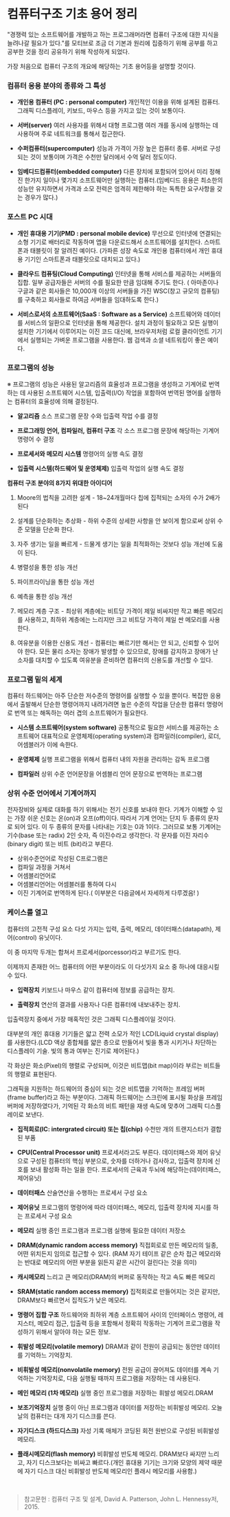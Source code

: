 # 컴퓨터구조 기초 용어 정리

"경쟁력 있는 소프트웨어를 개발하고 하는 프로그래머라면 컴퓨터 구조에 대한 지식을 늘려나갈 필요가 있다."를 모티브로 조금 더 기본과 원리에 집중하기 위해 공부를 하고 공부한 것을 정리 공유하기 위해 작성하게 되었다.  

가장 처음으로 컴퓨터 구조의 개요에 해당하는 기초 용어등을 설명할 것이다.  

### 컴퓨터 응용 분야의 종류와 그 특성

- **개인용 컴퓨터 (PC : personal computer)** 개인적인 이용을 위해 설계된 컴퓨터. 그래픽 디스플레이, 키보드, 마우스 등을 가지고 있는 것이 보통이다.

- **서버(server)** 여러 사용자를 위해서 대형 프로그램 여러 개를 동시에 실행하는 데 사용하며 주로 네트워크를 통해서 접근한다.

- **수퍼컴퓨터(supercomputer)** 성능과 가격이 가장 높은 컴퓨터 종류. 서버로 구성되는 것이 보통이며 가격은 수천만 달러에서 수억 달러 정도이다.

- **임베디드컴퓨터(embedded computer)** 다른 장치에 포함되어 있어서 미리 정해진 한가지 일이나 몇가지 소프트웨어만 실행하는 컴퓨터.(임베디드 응용은 최소한의 성능만 유지하면서 가격과 소모 전력은 엄격히 제한해야 하는 독특한 요구사항을 갖는 경우가 많다.)

### 포스트 PC 시대

- **개인 휴대용 기기(PMD : personal mobile device)** 무선으로 인터넷에 연결되는 소형 기기로 배터리로 작동하며 앱을 다운로드해서 소프트웨어를 설치한다. 스마트폰과 태블릿이 잘 알려진 예이다.
(가파른 성장 속도로 개인용 컴퓨터에서 개인 휴대용 기기인 스마트폰과 태블릿으로 대치되고 있다.)

- **클라우드 컴퓨팅(Cloud Computing)** 인터넷을 통해 서비스를 제공하는 서버들의 집합. 일부 공급자들은 서버의 수를 필요한 만큼 임대해 주기도 한다. ( 아마존이나 구글과 같은 회사들은 10,000개 이상의 서버들을 가진 WSC(창고 규모의 컴퓨팅)를 구축하고 회사들로 하여금 서버들을 임대하도록 한다.)

- **서비스로서의 소프트웨어(SaaS : Software as a Service)**  소프트웨어와 데이터를 서비스의 일환으로 인터넷을 통해 제공한다. 설치 과정이 필요하고 모든 실행이 설치한 기기에서 이루어지는 이진 코드 대신에, 브라우저처럼 로컬 클라이언트 기기에서 실행되는 가벼운 프로그램을 사용한다. 웹 검색과 소셜 네트워킹이 좋은 예이다.

### 프로그램의 성능

※ 프로그램의 성능은 사용된 알고리즘의 효율성과 프로그램을 생성하고 기계어로 번역하는 데 사용된 소프트웨어 시스템, 입출력(I/O) 작업을 포함하여 번역된 명어를 실행하는 컴퓨터의 효율성에 의해 결정된다.

- **알고리즘** 소스 프로그램 문장 수와 입출력 작업 수를 결정

- **프로그래밍 언어, 컴파일러, 컴퓨터 구조** 각 소스 프로그램 문장에 해당하는 기계어 명령어 수 결정

- **프로세서와 메모리 시스템** 명령어의 실행 속도 결정

- **입출력 시스템(하드웨어 및 운영체제)** 입출력 작업의 실행 속도 결정

**컴퓨터 구조 분야의 8가지 위대한 아이디어**

1. Moore의 법칙을 고려한 설계 - 18~24개월마다 칩에 집적되는 소자의 수가 2배가 된다

2. 설계를 단순화하는 추상화 - 하위 수준의 상세한 사항을 안 보이게 함으로써 상위 수준 모델을 단순화 한다.

3. 자주 생기는 일을 빠르게 - 드물게 생기는 일을 최적화하는 것보다 성능 개선에 도움이 된다.

4. 병렬성을 통한 성능 개선

5. 파이프라이닝을 통한 성능 개선

6. 예측을 통한 성능 개선

7. 메모리 계층 구조 - 최상위 계층에는 비트당 가격이 제일 비싸지만 작고 빠른 메모리를 사용하고, 최하위 계층에는 느리지만 크고 비트당 가격이 제일 싼 메모리를 사용한다.

8. 여유분을 이용한 신용도 개선 - 컴퓨터는 빠르기만 해서는 안 되고, 신뢰할 수 있어야 한다. 모든 물리 소자는 장애가 발생할 수 있으므로, 장애를 감지하고 장애가 난 소자를 대치할 수 있도록 여유분을 준비하면 컴퓨터의 신용도를 개선할 수 있다.

### 프로그램 밑의 세계

컴퓨터 하드웨어는 아주 단순한 저수준의 명령어를 실행할 수 있을 뿐이다. 복잡한 응용에서 출발해서 단순한 명령어까지 내려가려면 높은 수준의 작업을 단순한 컴퓨터 명령어로 번역 또는 해독하는 여러 겹의 소프트웨어가 필요한다.

- **시스템 소프트웨어(system software)**  공통적으로 필요한 서비스를 제공하는 소프트웨어 대표적으로 운영체제(operating system)과 컴파일러(compiler), 로더, 어셈블러가 이에 속한다.

- **운영체제** 실행 프로그램을 위해서 컴퓨터 내의 자원을 관리하는 감독 프로그램

- **컴파일러** 상위 수준 언어문장을 어셈블리 언어 문장으로 번역하는 프로그램

### 상위 수준 언어에서 기계어까지

전자장비와 실제로 대화를 하기 위해서는 전기 신호를 보내야 한다. 기계가 이해할 수 있는 가장 쉬운 신호는 온(on)과 오프(off)이다. 따라서 기계 언어는 단지 두 종류의 문자로 되어 있다. 이 두 종류의 문자를 나타내는 기호는 0과 1이다. 그러므로 보통 기계어는 기수(base 또는 radix) 2인 숫자, 즉 이진수라고 생각한다. 각 문자를 이진 자리수(binary digit) 또는 비트 (bit)라고 부른다.

- 상위수준언어로 작성된 C프로그램은
- 컴파일 과정을 거쳐서
- 어셈블리언어로
- 어셈블리언어는 어셈블러를 통하여 다시
- 이진 기계어로 번역하게 된다.( 이부분은 다음글에서 자세하게 다루겠음! )

### 케이스를 열고

컴퓨터의 고전적 구성 요소 다섯 가지는 입력, 출력, 메모리, 데이터패스(datapath), 제어(control) 유닛이다.  

이 중 마지막 두개는 합쳐서 프로세서(porcessor)라고 부르기도 한다.  

이제까지 존재한 어느 컴퓨터의 어떤 부분이라도 이 다섯가지 요소 중 하나에 대응시킬 수 있다.  

- **입력장치** 키보드나 마우스 같이 컴퓨터에 정보를 공급하는 장치.

- **출력장치** 연산의 결과를 사용자나 다른 컴퓨터에 내보내주는 장치.

입출력장치 중에서 가장 매혹적인 것은 그래픽 디스플레이일 것이다.  

대부분의 개인 휴대용 기기들은 얇고 전력 소모가 적인 LCD(Liquid crystal display)를 사용한다.(LCD 액상 종합체를 얇은 층으로 만들어서 빛을 통과 시키거나 차단하는 디스플레이 기술. 빛의 통과 여부는 진기로 제어된다.)  

각 화상은 화소(Pixel)의 행렬로 구성되며, 이것은 비트맵(bit map)이라 부르는 비트들의 행렬로 표현된다.  

그래픽을 지원하는 하드웨어의 중심이 되는 것은 비트맵을 기억하는 프레임 버퍼(frame buffer)라고 하는 부분이다. 그래픽 하드웨어는 스크린에 표시될 화상을 프레임 버퍼에 저장하였다가, 기억된 각 화소의 비트 패턴을 재생 속도에 맞추어 그래픽 디스플레이로 보낸다.  

- **집적회로(IC: intergrated circuit) 또는 칩(chip)** 수천만 개의 트랜지스터가 결합된 부품

- **CPU(Central Processor unit)** 프로세서라고도 부른다. 데이터패스와 제어 유닛으로 구성된 컴퓨터의 핵심 부분으로, 숫자를 더하거나 검사하고, 입출력 장치에 신호를 보내 활성화 하는 일을 한다. 프로세서의 근육과 두뇌에 해당하는(데이터패스, 제어유닛)

- **데이터패스** 산술연산을 수행하는 프로세서 구성 요소

- **제어유닛** 프로그램의 명령어에 따라 데이터패스, 메모리, 입출력 장치에 지시를 하는 프로세서 구성 요소

- **메모리** 실행 중인 프로그램과 프로그램 실행에 필요한 데이터 저장소

- **DRAM(dynamic random access memory)** 직접회로로 만든 메모리의 일종, 어떤 위치든지 임의로 접근할 수 있다.
(RAM 자기 테이프 같은 순차 접근 메모리와는 반대로 메모리의 어떤 부분을 읽든지 같은 시간이 걸린다는 것을 의미)

- **캐시메모리** 느리고 큰 메모리(DRAM)의 버퍼로 동작하는 작고 속도 빠른 메모리

- **SRAM(static random access memory)** 집적회로로 만들어지는 것은 같지만, DRAM보다 빠르면서 집적도가 낮은 메모리.

- **명령어 집합 구조** 하드웨어와 최하위 계층 소프트웨어 사이의 인터페이스 명령어, 레지스터, 메모리 접근, 입출력 등을 포함해서 정확히 작동하는 기계어 프로그램을 작성하기 위해서 알아야 하는 모든 정보.

- **휘발성 메모리(volatile memory)** DRAM과 같이 전원이 공급되는 동안만 데이터를 기억하느 기억장치.

- **비휘발성 메모리(nonvolatile memory)** 전원 공급이 끊어져도 데이터를 계속 기억하는 기억장치로, 다음 실행될 때까지 프로그램을 저장하는 데 사용된다.

- **메인 메모리 (1차 메모리)** 실행 중인 프로그램을 저장하는 휘발성 메모리.DRAM

- **보조기억장치** 실행 중이 아닌 프로그램과 데이터를 저장하는 비휘발성 메모리. 오늘날의 컴퓨터는 대개 자기 디스크를 쓴다.

- **자기디스크 (하드디스크)** 자성 기록 매체가 코딩된 회전 원반으로 구성된 비휘발성 메모리.

- **플래시메모리(flash memory)** 비휘발성 반도체 메모리. DRAM보다 싸지만 느리고, 자기 디스크보다는 비싸고 빠르다.(개인 휴대용 기기는 크기와 모양의 제약 때문에 자기 디스크 대신 비휘발성 반도체 메모리인 플래시 메모리를 사용함.)

<br/>

>참고문헌 : 컴퓨터 구조 및 설계, David A. Patterson, John L. Hennessy저, 2015.